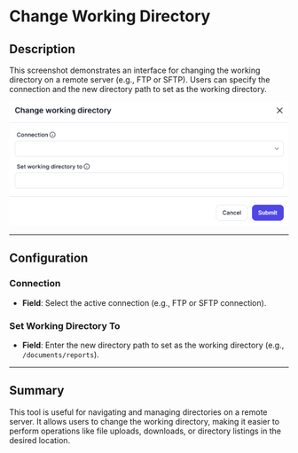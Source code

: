 # Change Working Directory

## Description

This screenshot demonstrates an interface for changing the working directory on a remote server (e.g., FTP or SFTP). Users can specify the connection and the new directory path to set as the working directory.

![alt text](change-working-directory-1.png)

---

## Configuration

### Connection

- **Field**: Select the active connection (e.g., FTP or SFTP connection).

### Set Working Directory To

- **Field**: Enter the new directory path to set as the working directory (e.g., `/documents/reports`).

---

## Summary

This tool is useful for navigating and managing directories on a remote server. It allows users to change the working directory, making it easier to perform operations like file uploads, downloads, or directory listings in the desired location.